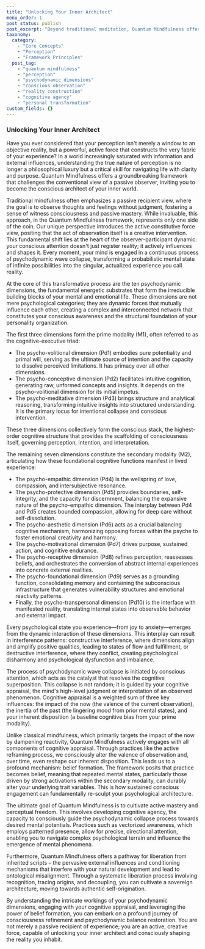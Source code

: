 ```yaml
---
title: "Unlocking Your Inner Architect"
menu_order: 1
post_status: publish
post_excerpt: "Beyond traditional meditation, Quantum Mindfulness offers a revolutionary framework for understanding and actively shaping your inner reality. Discover how your perception isn't just passive reception, but a powerful force that constructs your entire experience. This approach empowers you to move from unconscious reactivity to intentional creation, fostering profound personal transformation."
taxonomy:
  category:
    - "Core Concepts"
    - "Perception"
    - "Framework Principles"
  post_tag:
    - "quantum mindfulness"
    - "perception"
    - "psychodynamic dimensions"
    - "conscious observation"
    - "reality construction"
    - "cognitive agency"
    - "personal transformation"
custom_fields: {}
---
```


### Unlocking Your Inner Architect

Have you ever considered that your perception isn't merely a window to an objective reality, but a powerful, active force that constructs the very fabric of your experience? In a world increasingly saturated with information and external influences, understanding the true nature of perception is no longer a philosophical luxury but a critical skill for navigating life with clarity and purpose. Quantum Mindfulness offers a groundbreaking framework that challenges the conventional view of a passive observer, inviting you to become the conscious architect of your inner world.

Traditional mindfulness often emphasizes a passive recipient view, where the goal is to observe thoughts and feelings without judgment, fostering a sense of witness consciousness and passive mastery. While invaluable, this approach, in the Quantum Mindfulness framework, represents only one side of the coin. Our unique perspective introduces the active constitutive force view, positing that the act of observation itself is a creative intervention. This fundamental shift lies at the heart of the observer-participant dynamic: your conscious attention doesn't just register reality; it actively influences and shapes it. Every moment, your mind is engaged in a continuous process of psychodynamic wave collapse, transforming a probabilistic mental state of infinite possibilities into the singular, actualized experience you call reality.

At the core of this transformative process are the ten psychodynamic dimensions, the fundamental energetic substrates that form the irreducible building blocks of your mental and emotional life. These dimensions are not mere psychological categories; they are dynamic forces that mutually influence each other, creating a complex and interconnected network that constitutes your conscious awareness and the structural foundation of your personality organization.

The first three dimensions form the prime modality (M1), often referred to as the cognitive-executive triad:
*   The psycho-volitional dimension (Pd1) embodies pure potentiality and primal will, serving as the ultimate source of intention and the capacity to dissolve perceived limitations. It has primacy over all other dimensions.
*   The psycho-conceptive dimension (Pd2) facilitates intuitive cognition, generating raw, unformed concepts and insights. It depends on the psycho-volitional dimension for its initial impetus.
*   The psycho-meditative dimension (Pd3) brings structure and analytical reasoning, transforming intuitive insights into structured understanding. It is the primary locus for intentional collapse and conscious intervention.

These three dimensions collectively form the conscious stack, the highest-order cognitive structure that provides the scaffolding of consciousness itself, governing perception, intention, and interpretation.

The remaining seven dimensions constitute the secondary modality (M2), articulating how these foundational cognitive functions manifest in lived experience:
*   The psycho-empathic dimension (Pd4) is the wellspring of love, compassion, and intersubjective resonance.
*   The psycho-protective dimension (Pd5) provides boundaries, self-integrity, and the capacity for discernment, balancing the expansive nature of the psycho-empathic dimension. The interplay between Pd4 and Pd5 creates bounded compassion, allowing for deep care without self-dissolution.
*   The psycho-aesthetic dimension (Pd6) acts as a crucial balancing cognitive mechanism, harmonizing opposing forces within the psyche to foster emotional creativity and harmony.
*   The psycho-motivational dimension (Pd7) drives purpose, sustained action, and cognitive endurance.
*   The psycho-receptive dimension (Pd8) refines perception, reassesses beliefs, and orchestrates the conversion of abstract internal experiences into concrete external realities.
*   The psycho-foundational dimension (Pd9) serves as a grounding function, consolidating memory and containing the subconscious infrastructure that generates vulnerability structures and emotional reactivity patterns.
*   Finally, the psycho-transpersonal dimension (Pd10) is the interface with manifested reality, translating internal states into observable behavior and external impact.

Every psychological state you experience—from joy to anxiety—emerges from the dynamic interaction of these dimensions. This interplay can result in interference patterns: constructive interference, where dimensions align and amplify positive qualities, leading to states of flow and fulfillment, or destructive interference, where they conflict, creating psychological disharmony and psychological dysfunction and imbalance.

The process of psychodynamic wave collapse is initiated by conscious attention, which acts as the catalyst that resolves the cognitive superposition. This collapse is not random; it is guided by your cognitive appraisal, the mind's high-level judgment or interpretation of an observed phenomenon. Cognitive appraisal is a weighted sum of three key influences: the impact of the now (the valence of the current observation), the inertia of the past (the lingering mood from prior mental states), and your inherent disposition (a baseline cognitive bias from your prime modality).

Unlike classical mindfulness, which primarily targets the impact of the now by dampening reactivity, Quantum Mindfulness actively engages with all components of cognitive appraisal. Through practices like the active reframing process, we consciously alter the valence of observation and, over time, even reshape our inherent disposition. This leads us to a profound mechanism: belief formation. The framework posits that practice becomes belief, meaning that repeated mental states, particularly those driven by strong activations within the secondary modality, can durably alter your underlying trait variables. This is how sustained conscious engagement can fundamentally re-sculpt your psychological architecture.

The ultimate goal of Quantum Mindfulness is to cultivate active mastery and perceptual freedom. This involves developing cognitive agency, the capacity to consciously guide the psychodynamic collapse process towards desired mental potentials. Practices such as vectorized awareness, which employs patterned presence, allow for precise, directional attention, enabling you to navigate complex psychological terrain and influence the emergence of mental phenomena.

Furthermore, Quantum Mindfulness offers a pathway for liberation from inherited scripts – the pervasive external influences and conditioning mechanisms that interfere with your natural development and lead to ontological misalignment. Through a systematic liberation process involving recognition, tracing origins, and decoupling, you can cultivate a sovereign architecture, moving towards authentic self-origination.

By understanding the intricate workings of your psychodynamic dimensions, engaging with your cognitive appraisal, and leveraging the power of belief formation, you can embark on a profound journey of consciousness refinement and psychodynamic balance restoration. You are not merely a passive recipient of experience; you are an active, creative force, capable of unlocking your inner architect and consciously shaping the reality you inhabit.